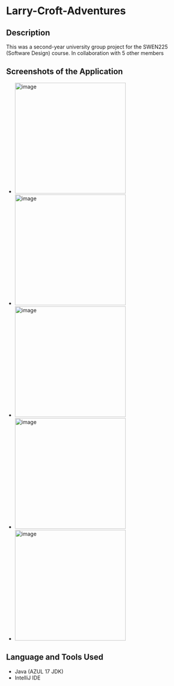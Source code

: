 # Larry-Croft-Adventures

## Description 

This was a second-year university group project for the SWEN225 (Software Design) course. In collaboration with 5 other members

## Screenshots of the Application 

- <img width="300" alt="image" src="https://github.com/neerajpatel1234/Larry-Croft-Adventures/assets/114114241/1b0ecff2-27d5-4811-9bb8-3a428281e91a">
- <img width="300" alt="image" src="https://github.com/neerajpatel1234/Larry-Croft-Adventures/assets/114114241/641a0447-0e75-4442-b18f-7ac7c7c035ba">
- <img width="300" alt="image" src="https://github.com/neerajpatel1234/Larry-Croft-Adventures/assets/114114241/4d1cdd6e-4759-4f81-a28f-05d259e11145">
- <img width="300" alt="image" src="https://github.com/neerajpatel1234/Larry-Croft-Adventures/assets/114114241/fd4219a1-0ee2-41ba-b9d9-709321389088">
- <img width="300" alt="image" src="https://github.com/neerajpatel1234/Larry-Croft-Adventures/assets/114114241/89b775c1-9d61-48e3-bd7a-bb0574a0baef">


## Language and Tools Used 

- Java (AZUL 17 JDK)
- IntelliJ IDE
